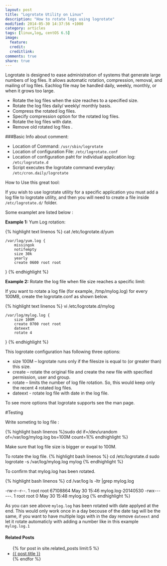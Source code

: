 ```yaml
---
layout: post
title: "Logrotate Utility on Linux"
description: "How to rotate logs using logrotate"
modified: 2014-05-30 14:37:56 +1000
category: articles
tags: [linux,log, centOS 6.5]
image:
  feature: 
  credit: 
  creditlink: 
comments: true
share: true
---
```


Logrotate  is  designed to ease administration of systems that generate large numbers of log files.  It allows automatic rotation, compression, removal, and mailing of log files.   Eachlog file may be handled daily, weekly, monthly, or when it grows too large.


* Rotate the log files when the size reaches to a specified size.
* Rotate the log files daily/ weekly/ monthly basis.
* Compress the rotated log files.
* Specify compression option for the rotated log files.
* Rotate the log files with date.
* Remove old rotated log files .

###Basic Info about comment:

* Location of Command:  ```/usr/sbin/logrotate```
* Location of configuration File: ```/etc/logrotate.conf```
* Location of configuration paht for individual application log: ```/etc/logrotate.d```
* Script executes the logrotate command everyday: ```/etc/cron.daily/logrotate```

How to Use this great tool:

If you wish to use logrotate utility for a specific application you must add a log file to logrotate utility, and then you will need to
create a file inside ```/etc/logrotate.d/``` folder.

Some examplet are listed below :

**Example 1:** Yum Log rotation:

{% highlight text linenos %}
cat /etc/logrotate.d/yum

	/var/log/yum.log {
    	missingok
    	notifempty
    	size 30k
    	yearly
    	create 0600 root root
}
{% endhighlight %}

**Example 2:** Rotate the log file when file size reaches a specific limit:

If you want to rotate a log file (for example, /tmp/mylog.log) for every 100MB, create the logrotate.conf as shown below.

{% highlight text linenos %}
vi /etc/logrotate.d/mylog

	/var/log/mylog.log {
    	size 100M
    	create 0700 root root
    	dateext
    	rotate 4
}
{% endhighlight %}

This logrotate configuration has following three options:

* size 100M – logrotate runs only if the filesize is equal to (or greater than) this size.
* create – rotate the original file and create the new file with specified permission, user and group.
* rotate – limits the number of log file rotation. So, this would keep only the recent 4 rotated log files.
* dateext - rotate log file with date in the log file.

To see more options that logrotate supports see the man page.

#Testing 

Write someting to log file :

{% highlight bash linenos %}sudo dd if=/dev/urandom of=/var/log/mylog.log bs=100M count=1{% endhighlight %}

Make sure that log file size is bigger or euqal to 100M.

To rotate the log file.
{% highlight bash linenos %}
cd /etc/logrotate.d
sudo logrotate -s /var/log/mylog.log mylog
{% endhighlight %}

To confirm that mylog.log has been rotated.

{% highlight bash linenos %}
cd /var/log
ls -ltr |grep mylog.log

-rw-r--r--. 1 root   root   67108864 May 30 15:46 mylog.log-20140530
-rwx------. 1 root   root        0 May 30 15:48 mylog.log
{% endhighlight %}

As you can see above ```mylog.log``` has been rotated with date applyed at the end.
This would only work once in a day becouse of the date tag will be the same, if you want to have multiple logs with in the day remove 
```dateext``` and let it rotate automaticly with adding a number like in this example ```mylog.log.1``` 

<h4>Related Posts</h4>
<ul>
  {% for post in site.related_posts limit:5 %}
  <li><a href="{{ post.url }}">{{ post.title }}</a></li>
  {% endfor %}
</ul>
